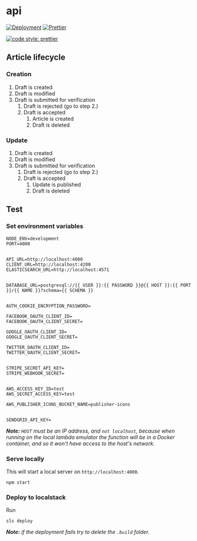 # api

[![Deployment](https://github.com/nuntium-space/api/actions/workflows/cd.yml/badge.svg)](https://github.com/nuntium-space/api/actions/workflows/cd.yml)
[![Prettier](https://github.com/nuntium-space/api/actions/workflows/prettier.yml/badge.svg)](https://github.com/nuntium-space/api/actions/workflows/prettier.yml)

[![code style: prettier](https://img.shields.io/badge/code_style-prettier-ff69b4.svg)](https://github.com/prettier/prettier)

## Article lifecycle

### Creation

1. Draft is created
3. Draft is modified
4. Draft is submitted for verification
    1. Draft is rejected (go to step 2.)
    2. Draft is accepted
        1. Article is created
        2. Draft is deleted

### Update

1. Draft is created
2. Draft is modified
3. Draft is submitted for verification
    1. Draft is rejected (go to step 2.)
    2. Draft is accepted
        1. Update is published
        2. Draft is deleted

## Test

### Set environment variables

```
NODE_ENV=development
PORT=4000


API_URL=http://localhost:4000
CLIENT_URL=http://localhost:4200
ELASTICSEARCH_URL=http://localhost:4571


DATABASE_URL=postgresql://{{ USER }}:{{ PASSWORD }}@{{ HOST }}:{{ PORT }}/{{ NAME }}?schema={{ SCHEMA }}


AUTH_COOKIE_ENCRYPTION_PASSWORD=

FACEBOOK_OAUTH_CLIENT_ID=
FACEBOOK_OAUTH_CLIENT_SECRET=

GOOGLE_OAUTH_CLIENT_ID=
GOOGLE_OAUTH_CLIENT_SECRET=

TWITTER_OAUTH_CLIENT_ID=
TWITTER_OAUTH_CLIENT_SECRET=


STRIPE_SECRET_API_KEY=
STRIPE_WEBHOOK_SECRET=


AWS_ACCESS_KEY_ID=test
AWS_SECRET_ACCESS_KEY=test

AWS_PUBLISHER_ICONS_BUCKET_NAME=publisher-icons


SENDGRID_API_KEY=
```

***Note:** `HOST` must be an IP address, and `not localhost`, because when running on the local lambda emulator the function will be in a Docker container, and so it won't have access to the host's network.*

### Serve locally

This will start a local server on `http://localhost:4000`.

```
npm start
```

### Deploy to localstack

Run

```
sls deploy
```

***Note:** if the deployment fails try to delete the `.build` folder.*

[nuntium]: https://github.com/nuntium-space/nuntium

